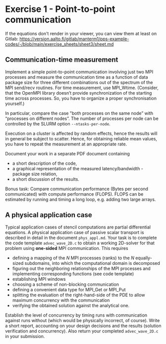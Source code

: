 # Exercise 1 - Point-to-point communication

If the equations don't render in your viewer, you can view them at
least on Gitlab: https://version.aalto.fi/gitlab/manterm1/pps-example-codes/-/blob/main/exercise_sheets/sheet3/sheet.md

## Communication-time measurement 

Implement a simple point-to-point communication involving just two MPI processes and measure the communication time as a function of data package size for three different combinations out of the spectrum of the MPI send/recv routines.
For time measurement, use MPI_Wtime. (Consider, that the OpenMPI library doesn’t provide synchronization of the starting time across processes. So, you have to organize a proper synchronisation yourself.)

In particular, compare the case "both processes on the same node” with “processes on different nodes”.
The number of processes per node can be controlled by the SLURM option `--ntasks-per-node`.

Execution on a cluster is affected by random effects, hence the results will in general be subject to scatter.
Hence, for obtaining reliable mean values, you have to repeat the measurement at an appropriate rate.

Document your work in a separate PDF document containing
- a short description of the code,
- a graphical representation of the measured latency/bandwidth - package size relation,
- a short discussion of the results.

Bonus task: Compare communication performance (Bytes per second communicated) with compute
performance (FLOPS). FLOPS can be estimated by running and timing a long loop, e.g. adding two large arrays.

## A physical application case

Typical application cases of stencil computations are partial differential equations. A physical application case of passive scalar transport is described in detail in
the document `phys_appl.md`. Your task is to complete the code template `advec_wave_2D.c` to obtain a working 2D-solver for that problem using **one-sided** MPI communication.
This requires
- defining a mapping of the $N$ MPI processes (ranks) to the $N$ equally-sized subdomains, into which the computational domain is decomposed
- figuring out the neighboring relationships of the MPI processes and implementing corresponding functions (see code template)
- establishing MPI windows 
- choosing a scheme of non-blocking communication
- defining a convenient data type for MPI_Get or MPI_Put
- splitting the evaluation of the right-hand-side of the PDE to allow maximum concurrency with the communication
- verifying the obtained solution against the analytical one.

Establish the level of concurrency by timing runs with communication against runs without (which would be physically incorrect, of course).
Write a short report, accounting on your design decisions and the results (solution verification and concurrency).
Also return your completed `advec_wave_2D.c` in your submission.

